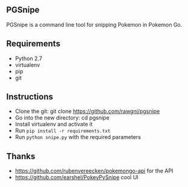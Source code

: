  PGSnipe
---------

PGSnipe is a command line tool for snipping Pokemon in Pokemon Go.


 Requirements
--------------
- Python 2.7
- virtualenv
- pip
- git


 Instructions
--------------
- Clone the git: git clone https://github.com/rawgni/pgsnipe
- Go into the new directory: cd pgsnipe
- Install virtualenv and activate it
- Run ```pip install -r requirements.txt```
- Run ```python snipe.py``` with the required parameters

 
 Thanks
--------
- https://github.com/rubenvereecken/pokemongo-api for the API
- https://github.com/earshel/PokeyPySnipe cool UI
